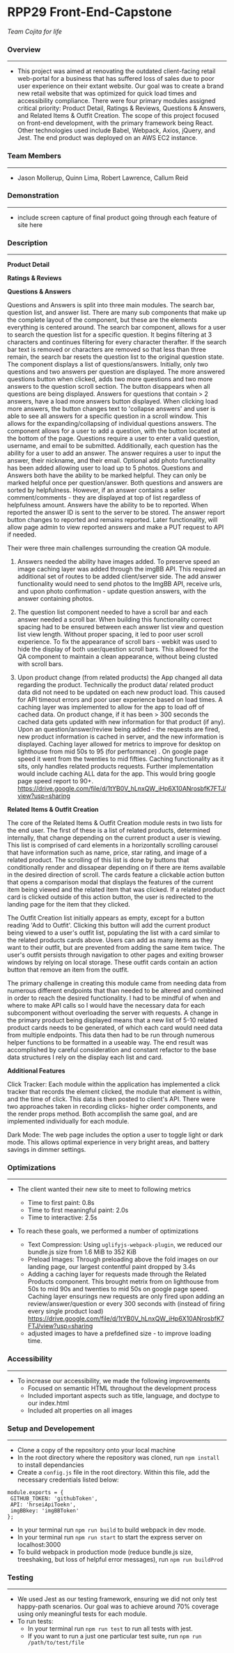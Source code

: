 # RPP29 Front-End-Capstone

*Team Cojita for life*

### Overview
---
- This project was aimed at renovating the outdated client-facing retail web-portal for a business that has suffered loss of sales due to poor user experience on their extant website. Our goal was to create a brand new retail website that was optimized for quick load times and accessibility compliance. There were four primary modules assigned critical priority: Product Detail, Ratings & Reviews, Questions & Answers, and Related Items & Outfit Creation. The scope of this project focused on front-end development, with the primary framework being React. Other technologies used include Babel, Webpack, Axios, jQuery, and Jest. The end product was deployed on an AWS EC2 instance.

### Team Members
---
- Jason Mollerup, Quinn Lima, Robert Lawrence, Callum Reid

### Demonstration
---
- include screen capture of final product going through each feature of site here

### Description
---
**Product Detail**

**Ratings & Reviews**

**Questions & Answers**

Questions and Answers is split into three main modules.   The search bar, question list, and answer list.  There are many sub components that make up the complete layout of the component, but these are the elements everything is centered around.  The search bar component, allows for a user to search the question list for a specific question.  It begins filtering at 3 characters and continues filtering for every character therafter.  If the search bar text is removed or characters are removed so that less than three remain, the search bar resets the question list to the original question state.  The component displays a list of questions/answers.  Initially, only two questions and two answers per question are displayed.  The more answered questions button when clicked, adds two more questions and two more answers to the question scroll section.  The button disappears when all questions are being displayed.  Answers for questions that contain > 2 answers, have a load more answers button displayed.   When clicking load more answers, the button changes text to 'collapse answers' and user is able to see all answers for a specific question in a scroll window.  This allows for the expanding/collapsing of individual questions answers.  The component allows for a user to add a question, with the button located at the bottom of the page.  Questions require a user to enter a valid question, username, and email to be submitted.  Additionally, each question has the ability for a user to add an answer.  The answer requires a user to input the answer, their nickname, and their email.  Optional add photo functionality has been added allowing user to load up to 5 photos.  Questions and Answers both have the ability to be marked helpful.  They can only be marked helpful once per question/answer.  Both questions and answers are sorted by helpfulness.  However, if an answer contains a seller comment/comments - they are displayed at top of list regardless of helpfulness amount.  Answers have the ability to be to reported.  When reported the answer ID is sent to the server to be stored.  The answer report button changes to reported and remains reported.  Later functionality, will allow page admin to view reported answers and make a PUT request to API if needed. 

Their were three main challenges surrounding the creation QA module.

1) Answers needed the ability have images added.  To preserve speed an image caching layer was added through the imgBB API.  This required an additional set of routes to be added client/server side.  The add answer functionality would need to send photos to the ImgBB API, receive urls, and upon photo confirmation - update question answers, with the answer containing photos.

2) The question list component needed to have a scroll bar and each answer needed a scroll bar.   When building this functionality correct spacing had to be ensured between each answer list view and question list view length.  Without proper spacing, it led to poor user scroll experience.  To fix the appearance of scroll bars - webkit was used to hide the display of both user/question scroll bars.  This allowed for the QA component to maintain a clean appearance, without being clusted with scroll bars.

3) Upon product change (from related products) the App changed all data regarding the product.  Technically the product data/ related product data did not need to be updated on each new product load.  This caused for API timeout errors and poor user experience based on load times.  A caching layer was implemented to allow for the app to load off of cached data.  On product change, if it has been > 300 seconds the cached data gets updated with new information for that product (if any).  Upon an question/answer/review being added - the requests are fired, new product information is cached in server, and the new information is displayed.  Caching layer allowed for metrics to improve for desktop on lighthouse from mid 50s to 95 (for performance) .  On google page speed it went from the twenties to mid fifties.  Caching functionality as it sits, only handles related products requests.  Further implementation would include caching ALL data for the app.  This would bring google page speed report to 90+. 
https://drive.google.com/file/d/1tYB0V_hLnxQW_iHp6X10ANrosbfK7FTJ/view?usp=sharing

**Related Items & Outfit Creation**

  The core of the Related Items & Outfit Creation module rests in two lists for the end user. The first of these is a list of related products, determined internally, that change depending on the current product a user is viewing. This list is comprised of card elements in a horizontally scrolling carousel that have information such as name, price, star rating, and image of a related product. The scrolling of this list is done by buttons that conditionally render and dissapear depending on if there are items available in the desired direction of scroll. The cards feature a clickable action button that opens a comparison modal that displays the features of the current item being viewed and the related item that was clicked. If a related product card is clicked outside of this action button, the user is redirected to the landing page for the item that they clicked.

  The Outfit Creation list initially appears as empty, except for a button reading 'Add to Outfit'. Clicking this button will add the current product being viewed to a user's outfit list, populating the list with a card similar to the related products cards above. Users can add as many items as they want to their outfit, but are prevented from adding the same item twice. The user's outfit persists through navigation to other pages and exiting browser windows by relying on local storage. These outfit cards contain an action button that remove an item from the outfit. 

  The primary challenge in creating this module came from needing data from numerous different endpoints that than needed to be altered and combined in order to reach the desired functionality. I had to be mindful of when and where to make API calls so I would have the necessary data for each subcomponent without overloading the server with requests. A change in the primary product being displayed means that a new list of 5-10 related product cards needs to be generated, of which each card would need data from multiple endpoints. This data then had to be run through numerous helper functions to be formatted in a useable way. The end result was accomplished by careful consideration and constant refactor to the base data structures I rely on the display each list and card.
  
  
     
**Additional Features**

Click Tracker: 
Each module within the application has implemented a click tracker that records the element clicked, the module that element is within, and the time of click. This data is then posted to client's API. There were two approaches taken in recording clicks- higher order components, and the render props method. Both accomplish the same goal, and are implemented individually for each module.

Dark Mode: 
The web page includes the option a user to toggle light or dark mode. This allows optimal experience in very bright areas, and battery savings in dimmer settings.


### Optimizations
---
- The client wanted their new site to meet to following metrics
  * Time to first paint: 0.8s
  * Time to first meaningful paint: 2.0s
  * Time to interactive: 2.5s

- To reach these goals, we performed a number of optimizations
  * Text Compression: Using `uglifyjs-webpack-plugin`, we reduced our bundle.js size from 1.6 MiB to 352 KiB
  * Preload Images: Through preloading above the fold images on our landing page, our largest contentful paint dropped by 3.4s
  * Adding a caching layer for requests made through the Related Products component.  This brought metrix from on lighthouse from 50s to mid 90s and      twenties to mid 50s on google page speed.  Caching layer ensurings new requests are only fired upon adding an review/answer/question or  every 300    seconds with (instead of firing every single product load) https://drive.google.com/file/d/1tYB0V_hLnxQW_iHp6X10ANrosbfK7FTJ/view?usp=sharing
  * adjusted images to have a prefdefined size - to improve loading time.

### Accessibility
---
- To increase our accessibility, we made the following improvements
  * Focused on semantic HTML throughout the development process
  * Included important aspects such as title, language, and doctype to our index.html
  * Included alt properties on all images

### Setup and Developement
---
- Clone a copy of the repository onto your local machine
- In the root directory where the repository was cloned, run `npm install` to install dependancies
- Create a `config.js` file in the root directory. Within this file, add the necessary credentials listed below:
 ```
 module.exports = {
  GITHUB_TOKEN: 'githubToken',
  API: 'hrseiApiToekn',
  imgBBkey: 'imgBBToken'
};
 ```
- In your terminal run `npm run build` to build webpack in dev mode.
- In your terminal run `npm run start` to start the express server on localhost:3000
- To build webpack in production mode (reduce bundle.js size, treeshaking, but loss of helpful error messages), run `npm run buildProd`


### Testing
---
- We used Jest as our testing framework, ensuring we did not only test happy-path scenarios. Our goal was to achieve around 70% coverage using only meaningful tests for each module. 
- To run tests:
  * In your terminal run `npm run test` to run all tests with jest.
  * If you want to run a just one particular test suite, run `npm run /path/to/test/file`
